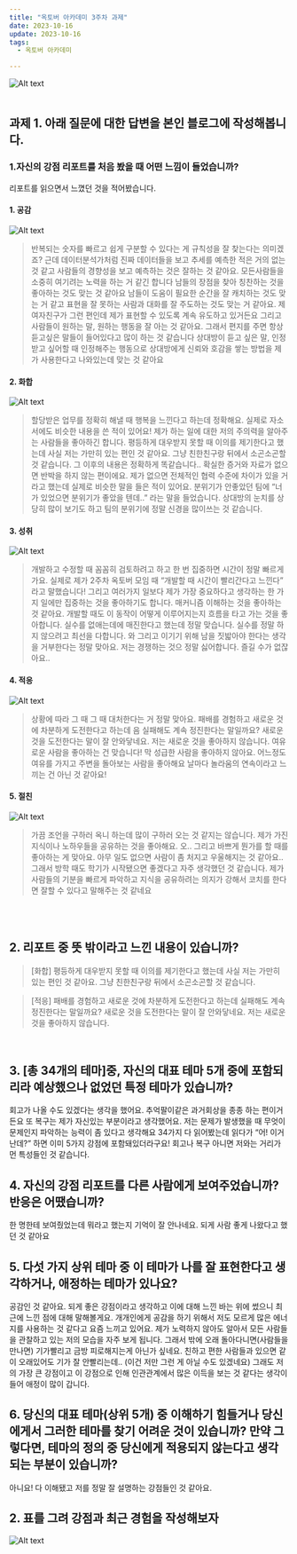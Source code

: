 ```yaml
---
title: "옥토버 아카데미 3주차 과제"
date: 2023-10-16
update: 2023-10-16
tags:
  - 옥토버 아카데미

---
```



![Alt text](image-6.png)
<br>
<br>
## 과제 1. 아래 질문에 대한 답변을 본인 블로그에 작성해봅니다.

### 1.자신의 강점 리포트를 처음 봤을 때 어떤 느낌이 들었습니까?
리포트를 읽으면서 느꼈던 것을 적어봤습니다.

#### 1. 공감
![Alt text](image-1.png)
> 반복되는 숫자를 빠르고 쉽게 구분할 수 있다는 게 규칙성을 잘 찾는다는 의미겠죠? 근데 데이터분석가처럼 진짜 데이터들을 보고 추세를 예측한 적은 거의 없는 것 같고 사람들의 경향성을 보고 예측하는 것은 잘하는 것 같아요.
모든사람들을 소중히 여기려는 노력을 하는 거 같긴 합니다
남들의 장점을 찾아 칭찬하는 것을 좋아하는 것도 맞는 것 같아요
남들이 도움이 필요한 순간을 잘 캐치하는 것도 맞는 거 같고 표현을 잘 못하는 사람과 대화를 잘 주도하는 것도 맞는 거 같아요. 제 여자친구가 그런 편인데 제가 표현할 수 있도록 계속 유도하고 있거든요
그리고 사람들이 원하는 말, 원하는 행동을 잘 아는 것 같아요. 그래서 편지를 주면 항상 듣고싶은 말들이 들어있다고 많이 하는 것 같습니다
상대방이 듣고 싶은 말, 인정 받고 싶어할 때 인정해주는 행동으로 상대방에게 신뢰와 호감을 쌓는 방법을 제가 사용한다고 나와있는데 맞는 것 같아요

#### 2. 화합
![Alt text](image-2.png)
> 할당받은 업무를 정확히 해낼 때 행복을 느낀다고 하는데 정확해요. 실제로 자소서에도 비슷한 내용을 쓴 적이 있어요! 
제가 하는 일에 대한 저의 주의력을 알아주는 사람들을 좋아하긴 합니다.
평등하게 대우받지 못할 때 이의를 제기한다고 했는데 사실 저는 가만히 있는 편인 것 같아요. 그냥 친한친구랑 뒤에서 소곤소곤할 것 같습니다.
그 이후의 내용은 정확하게 똑같습니다.. 확실한 증거와 자료가 없으면 반박을 하지 않는 편이에요. 제가 없으면 전체적인 협력 수준에 차이가 있을 거라고 했는데 실제로 비슷한 말을 들은 적이 있어요. 분위기가 안좋았던 팀에 “너가 있었으면 분위기가 좋았을 텐데..” 라는 말을 들었습니다. 상대방의 눈치를 상당히 많이 보기도 하고 팀의 분위기에 정말 신경을 많이쓰는 것 같습니다.

#### 3. 성취
![Alt text](image-3.png)
> 개발하고 수정할 때 꼼꼼히 검토하려고 하고 한 번 집중하면 시간이 정말 빠르게 가요. 실제로 제가 2주차 옥토버 모임 때 “개발할 때 시간이 빨리간다고 느낀다” 라고 말했습니다!
그리고 여러가지 일보다 제가 가장 중요하다고 생각하는 한 가지 일에만 집중하는 것을 좋아하기도 합니다. 매커니즘 이해하는 것을 좋아하는 것 같아요. 개발할 때도 이 동작이 어떻게 이루어지는지 흐름을 타고 가는 것을 좋아합니다. 
실수를 없애는데에 매진한다고 했는데 정말 맞습니다. 실수를 정말 하지 않으려고 최선을 다합니다. 
와 그리고 이기기 위해 남을 짓밟아야 한다는 생각을 거부한다는 정말 맞아요. 저는 경쟁하는 것으 정말 싫어합니다. 즐길 수가 없잖아요..

#### 4. 적응
![Alt text](image-4.png)
> 상황에 따라 그 때 그 때 대처한다는 거 정말 맞아요. 패배를 경험하고 새로운 것에 차분하게 도전한다고 하는데 음 실패해도 계속 정진한다는 말일까요? 새로운 것을 도전한다는 말이 잘 안와닿네요. 저는 새로운 것을 좋아하지 않습니다.
여유로운 사람을 좋아하는 건 맞습니다! 막 성급한 사람을 좋아하지 않아요. 어느정도 여유를 가지고 주변을 돌아보는 사람을 좋아해요
날마다 놀라움의 연속이라고 느끼는 건 아닌 것 같아요!

#### 5. 절친
![Alt text](image-5.png)
> 가끔 조언을 구하러 옥니 하는데 많이 구하러 오는 것 같지는 않습니다. 
제가 가진 지식이나 노하우들을 공유하는 것을 좋아해요. 오.. 그리고 바쁘게 뭔가를 할 때를 좋아하는 게 맞아요. 아무 일도 없으면 사람이 좀 처지고 우울해지는 것 같아요.. 그래서 방학 때도 학기가 시작됐으면 좋겠다고 자주 생각했던 것 같습니다.
제가 사람들의 기분을 빠르게 파악하고 지식을 공유하려는 의지가 강해서 코치를 한다면 잘할 수 있다고 말해주는 것 같네요

<br>
<br>

##  2. 리포트 중 뜻 밖이라고 느낀 내용이 있습니까?
>[화합]
평등하게 대우받지 못할 때 이의를 제기한다고 했는데 사실 저는 가만히 있는 편인 것 같아요. 그냥 친한친구랑 뒤에서 소곤소곤할 것 같습니다.

>[적응]
패배를 경험하고 새로운 것에 차분하게 도전한다고 하는데 실패해도 계속 정진한다는 말일까요? 새로운 것을 도전한다는 말이 잘 안와닿네요. 저는 새로운 것을 좋아하지 않습니다.

<br>

## 3. [총 34개의 테마]중, 자신의 대표 테마 5개 중에 포함되리라 예상했으나 없었던 특정 테마가 있습니까?
회고가 나올 수도 있겠다는 생각을 했어요. 추억팔이같은 과거회상을 종종 하는 편이거든요
또 복구는 제가 자신있는 부분이라고 생각했어요. 저는 문제가 발생했을 때 무엇이 문제인지 파악하는 능력이 좀 있다고 생각해요
34가지 다 읽어봤는데 읽다가 “어! 이거 난데?” 하면 이미 5가지 강점에 포함돼있더라구요! 회고나 복구 아니면 저와는 거리가 먼 특성들인 것 같습니다.


## 4. 자신의 강점 리포트를 다른 사람에게 보여주었습니까? 반응은 어땠습니까?
한 명한테 보여줬었는데 뭐라고 했는지 기억이 잘 안나네요. 되게 사람 좋게 나왔다고 했던 것 같아요

## 5. 다섯 가지 상위 테마 중 이 테마가 나를 잘 표현한다고 생각하거나, 애정하는 테마가 있나요?
공감인 것 같아요. 되게 좋은 강점이라고 생각하고 이에 대해 느낀 바는 위에 썼으니 최근에 느낀 점에 대해 말해볼게요. 개개인에게 공감을 하기 위해서 저도 모르게 많은 에너지를 사용하는 것 같다고 요즘 느끼고 있어요. 제가 노력하지 않아도 알아서 모든 사람들을 관찰하고 있는 저의 모습을 자주 보게 됩니다. 그래서 밖에 오래 돌아다니면(사람들을 만나면) 기가빨리고 금방 피로해지는게 아닌가 싶네요. 친하고 편한 사람들과 있으면 같이 오래있어도 기가 잘 안빨리는데.. (이건 저만 그런 게 아닐 수도 있겠네요) 그래도 저의 가장 큰 강점이고 이 강점으로 인해 인관관계에서 많은 이득을 보는 것 같다는 생각이 들어 애정이 많이 갑니다.

## 6. 당신의 대표 테마(상위 5개) 중 이해하기 힘들거나 당신에게서 그러한 테마를 찾기 어려운 것이 있습니까? 만약 그렇다면, 테마의 정의 중 당신에게 적용되지 않는다고 생각되는 부분이 있습니까?
아니요! 다 이해됐고 저를 정말 잘 설명하는 강점들인 것 같아요.

## 2. 표를 그려 강점과 최근 경험을 작성해보자

![Alt text](image.png)

